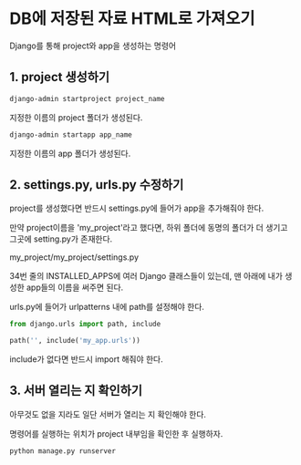 # DB에 저장된 자료 HTML로 가져오기
Django를 통해 project와 app을 생성하는 명령어

## 1. project 생성하기

```cmd
django-admin startproject project_name
```

지정한 이름의 project 폴더가 생성된다.

```cmd
django-admin startapp app_name
```

지정한 이름의 app 폴더가 생성된다.

## 2. settings.py, urls.py 수정하기

project를 생성했다면 반드시 settings.py에 들어가 app을 추가해줘야 한다.

만약 project이름을 'my_project'라고 했다면, 하위 폴더에 동명의 폴더가 더 생기고 그곳에 setting.py가 존재한다.

my_project/my_project/settings.py

34번 줄의 INSTALLED_APPS에 여러 Django 클래스들이 있는데, 맨 아래에 내가 생성한 app들의 이름을 써주면 된다.

urls.py에 들어가 urlpatterns 내에 path를 설정해야 한다.

```py
from django.urls import path, include

path('', include('my_app.urls'))
```

include가 없다면 반드시 import 해줘야 한다.

## 3. 서버 열리는 지 확인하기

아무것도 없을 지라도 일단 서버가 열리는 지 확인해야 한다.

명령어를 실행하는 위치가 project 내부임을 확인한 후 실행하자.

```cmd
python manage.py runserver
```